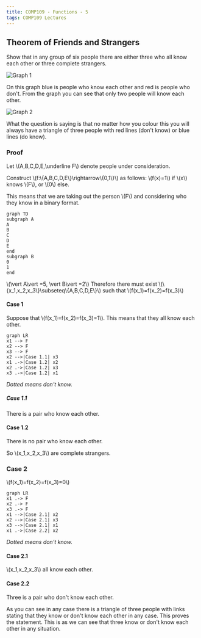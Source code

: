 ```yaml
---
title: COMP109 - Functions - 5
tags: COMP109 Lectures
---
```

## Theorem of Friends and Strangers
Show that in any group of six people there are either three who all know each other or three complete strangers.

![Graph 1]({{site.baseurl}}/assets/COMP109/Lectures/2020-11-13-3-1.png)

On this graph blue is people who know each other and red is people who don't. From the graph you can see that only two people will know each other.

![Graph 2]({{site.baseurl}}/assets/COMP109/Lectures/2020-11-13-3-2.png)

What the question is saying is that no matter how you colour this you will always have a triangle of three people with red lines (don't know) or blue lines (do know).

### Proof
Let &#92;(A,B,C,D,E,\underline F&#92;) denote people under consideration.

Construct &#92;(f:&#92;{A,B,C,D,E&#92;}\rightarrow&#92;{0,1&#92;}&#92;) as follows: &#92;(f(x)=1&#92;) if &#92;(x&#92;) knows &#92;(F&#92;), or &#92;(0&#92;) else. 

This means that we are taking out the person &#92;(F&#92;) and considering who they know in a binary format.

```mermaid
graph TD
subgraph A
A
B
C
D
E
end
subgraph B
0
1
end
```

&#92;(\vert A\vert =5, \vert B\vert =2&#92;) Therefore there must exist &#92;(&#92;{x_1,x_2,x_3&#92;}\subseteq&#92;{A,B,C,D,E&#92;}&#92;) such that &#92;(f(x_1)=f(x_2)=f(x_3)&#92;)

#### Case 1
Suppose that &#92;(f(x_1)=f(x_2)=f(x_3)=1&#92;). This means that they all know each other.

```mermaid
graph LR
x1 --> F
x2 --> F
x3 --> F
x2 -->|Case 1.1| x3
x1 .->|Case 1.2| x2
x2 .->|Case 1.2| x3
x3 .->|Case 1.2| x1
```
*Dotted means don't know.*

##### Case 1.1
There is a pair who know each other.

#### Case 1.2
There is no pair who know each other. 

So &#92;(x_1,x_2,x_3&#92;) are complete strangers.

### Case 2
&#92;(f(x_1)=f(x_2)=f(x_3)=0&#92;)

```mermaid
graph LR
x1 .-> F
x2 .-> F
x3 .-> F
x1 -->|Case 2.1| x2
x2 -->|Case 2.1| x3
x3 -->|Case 2.1| x1
x1 .->|Case 2.2| x2
```
*Dotted means don't know.*

#### Case 2.1
&#92;(x_1,x_2,x_3&#92;) all know each other.

#### Case 2.2
Three is a pair who don't know each other.

As you can see in any case there is a triangle of three people with links stating that they know or don't know each other in any case. This proves the statement. This is as we can see that three know or don't know each other in any situation.
